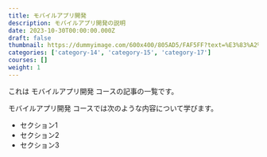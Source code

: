 ```yaml
---
title: モバイルアプリ開発
description: モバイルアプリ開発の説明
date: 2023-10-30T00:00:00.000Z
draft: false
thumbnail: https://dummyimage.com/600x400/805AD5/FAF5FF?text=%E3%83%A2%E3%83%90%E3%82%A4%E3%83%AB%E3%82%A2%E3%83%97%E3%83%AA%E9%96%8B%E7%99%BA
categories: ['category-14', 'category-15', 'category-17']
courses: []
weight: 1
---
```


これは モバイルアプリ開発 コースの記事の一覧です。

  モバイルアプリ開発 コースでは次のような内容について学びます。

  - セクション1
  - セクション2
  - セクション3